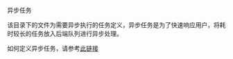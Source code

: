 异步任务

该目录下的文件为需要异步执行的任务定义，异步任务是为了快速响应用户，将耗时较长的任务放入后端队列进行异步处理。

如何定义异步任务，请参考[此链接](https://laravel.com/docs/5.5/queues#creating-jobs)